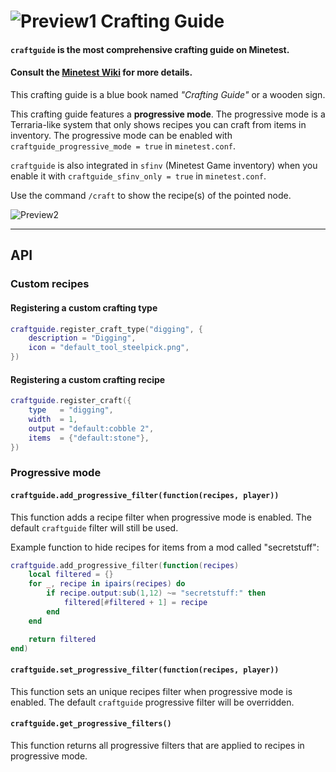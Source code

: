 # ![Preview1](http://i.imgur.com/fIPNYkb.png) Crafting Guide

#### `craftguide` is the most comprehensive crafting guide on Minetest.
#### Consult the [Minetest Wiki](http://wiki.minetest.net/Crafting_guide) for more details.

This crafting guide is a blue book named *"Crafting Guide"* or a wooden sign.

This crafting guide features a **progressive mode**.
The progressive mode is a Terraria-like system that only shows recipes you can craft from items in inventory.
The progressive mode can be enabled with `craftguide_progressive_mode = true` in `minetest.conf`.

`craftguide` is also integrated in `sfinv` (Minetest Game inventory) when you enable it with
`craftguide_sfinv_only = true` in `minetest.conf`.

Use the command `/craft` to show the recipe(s) of the pointed node.

![Preview2](https://i.imgur.com/bToFH38.png)

---

## API

### Custom recipes

#### Registering a custom crafting type

```Lua
craftguide.register_craft_type("digging", {
	description = "Digging",
	icon = "default_tool_steelpick.png",
})
```

#### Registering a custom crafting recipe

```Lua
craftguide.register_craft({
	type   = "digging",
	width  = 1,
	output = "default:cobble 2",
	items  = {"default:stone"},
})
```

### Progressive mode

#### `craftguide.add_progressive_filter(function(recipes, player))`

This function adds a recipe filter when progressive mode is enabled.
The default `craftguide` filter will still be used.

Example function to hide recipes for items from a mod called "secretstuff":

```lua
craftguide.add_progressive_filter(function(recipes)
	local filtered = {}
	for _, recipe in ipairs(recipes) do
		if recipe.output:sub(1,12) ~= "secretstuff:" then
			filtered[#filtered + 1] = recipe
		end
	end

	return filtered
end)
```

#### `craftguide.set_progressive_filter(function(recipes, player))`

This function sets an unique recipes filter when progressive mode is enabled.
The default `craftguide` progressive filter will be overridden.

#### `craftguide.get_progressive_filters()`

This function returns all progressive filters that are applied to recipes in progressive mode.
